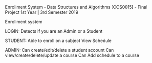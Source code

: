 Enrollment System - Data Structures and Algorithms [CCS0015] - Final Project 1st Year | 3rd Semester 2019

Enrollment system


LOGIN:
Detects if you are an Admin or a Student



STUDENT:
Able to enroll on a subject
View Schedule


ADMIN:
Can create/edit/delete a student account
Can view/create/delete/update a course
Can Add schedule to a course

 
